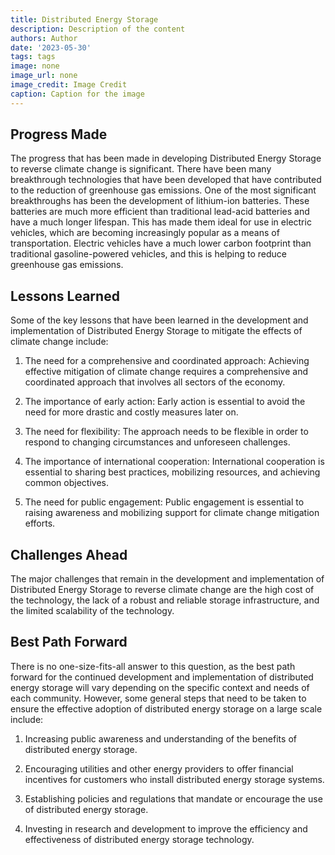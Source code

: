 ```yaml
---
title: Distributed Energy Storage
description: Description of the content
authors: Author
date: '2023-05-30'
tags: tags
image: none
image_url: none
image_credit: Image Credit
caption: Caption for the image
---
```


## Progress Made

The progress that has been made in developing Distributed Energy Storage to reverse climate change is significant. There have been many breakthrough technologies that have been developed that have contributed to the reduction of greenhouse gas emissions. One of the most significant breakthroughs has been the development of lithium-ion batteries. These batteries are much more efficient than traditional lead-acid batteries and have a much longer lifespan. This has made them ideal for use in electric vehicles, which are becoming increasingly popular as a means of transportation. Electric vehicles have a much lower carbon footprint than traditional gasoline-powered vehicles, and this is helping to reduce greenhouse gas emissions.

## Lessons Learned

Some of the key lessons that have been learned in the development and implementation of Distributed Energy Storage to mitigate the effects of climate change include:

1. The need for a comprehensive and coordinated approach: Achieving effective mitigation of climate change requires a comprehensive and coordinated approach that involves all sectors of the economy.

2. The importance of early action: Early action is essential to avoid the need for more drastic and costly measures later on.

3. The need for flexibility: The approach needs to be flexible in order to respond to changing circumstances and unforeseen challenges.

4. The importance of international cooperation: International cooperation is essential to sharing best practices, mobilizing resources, and achieving common objectives.

5. The need for public engagement: Public engagement is essential to raising awareness and mobilizing support for climate change mitigation efforts.

## Challenges Ahead

The major challenges that remain in the development and implementation of Distributed Energy Storage to reverse climate change are the high cost of the technology, the lack of a robust and reliable storage infrastructure, and the limited scalability of the technology.

## Best Path Forward

There is no one-size-fits-all answer to this question, as the best path forward for the continued development and implementation of distributed energy storage will vary depending on the specific context and needs of each community. However, some general steps that need to be taken to ensure the effective adoption of distributed energy storage on a large scale include:

1. Increasing public awareness and understanding of the benefits of distributed energy storage.

2. Encouraging utilities and other energy providers to offer financial incentives for customers who install distributed energy storage systems.

3. Establishing policies and regulations that mandate or encourage the use of distributed energy storage.

4. Investing in research and development to improve the efficiency and effectiveness of distributed energy storage technology.
